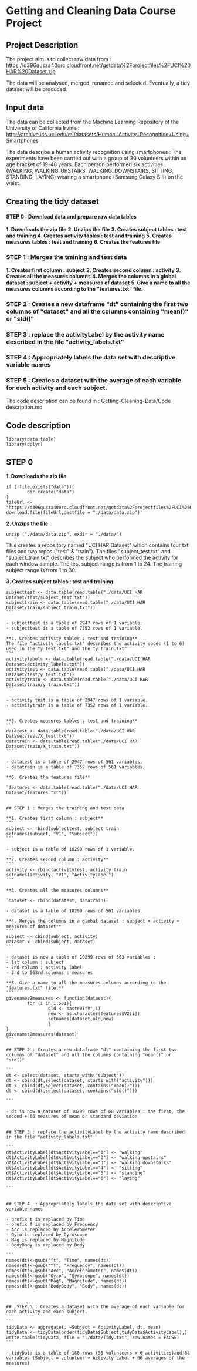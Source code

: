# Getting and Cleaning Data Course Project 

## Project Description
The project aim is to collect raw data from : https://d396qusza40orc.cloudfront.net/getdata%2Fprojectfiles%2FUCI%20HAR%20Dataset.zip

The data will be analysed, merged, renamed and selected.
Eventually, a tidy dataset will be produced.

## Input data
The data can be collected from the Machine Learning Repository of the University of California Irvine :
http://archive.ics.uci.edu/ml/datasets/Human+Activity+Recognition+Using+Smartphones

The data describe a human activity recognition using smartphones : The experiments have been carried out with a group of 30 volunteers within an age bracket of 19-48 years. Each person performed six activities (WALKING, WALKING_UPSTAIRS, WALKING_DOWNSTAIRS, SITTING, STANDING, LAYING) wearing a smartphone (Samsung Galaxy S II) on the waist.

## Creating the tidy dataset

#### STEP 0 : Download data and prepare raw data tables
**1. Downloads the zip file**
**2. Unzips the file**
**3. Creates subject tables : test and training**
**4. Creates activity tables : test and training**
**5. Creates measures tables : test and training**
**6. Creates the features file**

### STEP 1 : Merges the training and test data
**1. Creates first column : subject**
**2. Creates second column : activity**
**3. Creates all the measures columns**
**4. Merges the columns in a global dataset : subject + activity + measures of dataset**
**5. Give a name to all the measures columns according to the "features.txt" file.**

### STEP 2 : Creates a new dataframe "dt" containing the first two columns of "dataset" and all the columns containing "mean()" or "std()"

### STEP 3 : replace the activityLabel by the activity name described in the file "activity_labels.txt"

### STEP 4  : Appropriately labels the data set with descriptive variable names

###  STEP 5 : Creates a dataset with the average of each variable for each activity and each subject. 

The code description can be found in : 
Getting-Cleaning-Data/Code description.md

## Code description
```
library(data.table)
library(dplyr)
```

## STEP 0

**1. Downloads the zip file**
```
if (!file.exists("data")){
        dir.create("data")
}
fileUrl <- "https://d396qusza40orc.cloudfront.net/getdata%2Fprojectfiles%2FUCI%20HAR%20Dataset.zip"
download.file(fileUrl,destfile = "./data/data.zip")'
```

**2. Unzips the file**

`unzip ("./data/data.zip", exdir = "./data/")`

This creates a repository named "UCI HAR Dataset" which contains four txt files and two repos ("test" & "train"). The files "subject_test.txt" and "subject_train.txt" describes the subject who performed the activity for each window sample. The test subject range is from 1 to 24. The training subject range is from 1 to 30.

**3. Creates subject tables : test and training**
````
subjecttest <- data.table(read.table("./data/UCI HAR Dataset/test/subject_test.txt"))
subjecttrain <- data.table(read.table("./data/UCI HAR Dataset/train/subject_train.txt"))
```

- subjecttest is a table of 2947 rows of 1 variable.
- subjecttest is a table of 7352 rows of 1 variable.

**4. Creates activity tables : test and training**
The file "activity_labels.txt" describes the activity codes (1 to 6) used in the "y_test.txt" and the "y_train.txt"
```
activitylabels <- data.table(read.table("./data/UCI HAR Dataset/activity_labels.txt"))
activitytest <- data.table(read.table("./data/UCI HAR Dataset/test/y_test.txt"))
activitytrain <- data.table(read.table("./data/UCI HAR Dataset/train/y_train.txt"))
```

- activity test is a table of 2947 rows of 1 variable.
- activitytrain is a table of 7352 rows of 1 variable.


**5. Creates measures tables : test and training**
```
datatest <- data.table(read.table("./data/UCI HAR Dataset/test/X_test.txt"))
datatrain <- data.table(read.table("./data/UCI HAR Dataset/train/X_train.txt"))
```

- datatest is a table of 2947 rows of 561 variables.
- datatrain is a table of 7352 rows of 561 variables.

**6. Creates the features file**

`features <- data.table(read.table("./data/UCI HAR Dataset/features.txt"))`


## STEP 1 : Merges the training and test data

**1. Creates first column : subject**
```
subject <- rbind(subjecttest, subject train
setnames(subject, "V1", "Subject"))
```

- subject is a table of 10299 rows of 1 variable.

**2. Creates second column : activity**
```
activity <- rbind(activitytest, activity train
setnames(activity, "V1", "ActivityLabel")
```

**3. Creates all the measures columns**

`dataset <- rbind(datatest, datatrain)`

- dataset is a table of 10299 rows of 561 variables.

**4. Merges the columns in a global dataset : subject + activity + measures of dataset**
```
subject <- cbind(subject, activity)
dataset <- cbind(subject, dataset)
```

- dataset is now a table of 10299 rows of 563 variables : 
- 1st column : subject
- 2nd column : activity label
- 3rd to 563rd columns : measures

**5. Give a name to all the measures columns according to the "features.txt" file.**
```
givenames2measures <- function(dataset){
        for (i in 1:561){
                old <- paste0("V",i)
                new <- as.character(features$V2[i])
                setnames(dataset,old,new)   
                }
}
givenames2measures(dataset)
```

## STEP 2 : Creates a new dataframe "dt" containing the first two columns of "dataset" and all the columns containing "mean()" or "std()"

```
dt <- select(dataset, starts_with("subject"))
dt <- cbind(dt,select(dataset, starts_with("activity")))
dt <- cbind(dt,select(dataset, contains("mean()")))
dt <- cbind(dt,select(dataset, contains("std()")))

```

- dt is now a dataset of 10299 rows of 68 variables : the first, the second + 66 measures of mean or standard deviation


## STEP 3 : replace the activityLabel by the activity name described in the file "activity_labels.txt"

```
dt$ActivityLabel[dt$ActivityLabel=="1"] <- "walking"
dt$ActivityLabel[dt$ActivityLabel=="2"] <- "walking upstairs"
dt$ActivityLabel[dt$ActivityLabel=="3"] <- "walking downstairs"
dt$ActivityLabel[dt$ActivityLabel=="4"] <- "sitting"
dt$ActivityLabel[dt$ActivityLabel=="5"] <- "standing"
dt$ActivityLabel[dt$ActivityLabel=="6"] <- "laying"

```


## STEP 4  : Appropriately labels the data set with descriptive variable names

- prefix t is replaced by Time
- prefix f is replaced by Frequency
- Acc is replaced by Accelerometer
- Gyro is replaced by Gyroscope
- Mag is replaced by Magnitude
- BodyBody is replaced by Body

```
names(dt)<-gsub("^t", "Time", names(dt))
names(dt)<-gsub("^f", "Frequency", names(dt))
names(dt)<-gsub("Acc", "Accelerometer", names(dt))
names(dt)<-gsub("Gyro", "Gyroscope", names(dt))
names(dt)<-gsub("Mag", "Magnitude", names(dt))
names(dt)<-gsub("BodyBody", "Body", names(dt))
```


##  STEP 5 : Creates a dataset with the average of each variable for each activity and each subject.                         

```
tidyData <- aggregate(. ~Subject + ActivityLabel, dt, mean)
tidyData <- tidyData[order(tidyData$Subject,tidyData$ActivityLabel),]
write.table(tidyData, file = "./data/Tidy.txt", row.names = FALSE)
```

- tidyData is a table of 180 rows (30 volunteers x 6 activities)and 68 variables (Subject = volunteer + Activity Label + 66 averages of the measures)
